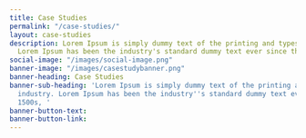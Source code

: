 ```yaml
---
title: Case Studies
permalink: "/case-studies/"
layout: case-studies
description: Lorem Ipsum is simply dummy text of the printing and typesetting industry.
  Lorem Ipsum has been the industry's standard dummy text ever since the 1500s
social-image: "/images/social-image.png"
banner-image: "/images/casestudybanner.png"
banner-heading: Case Studies
banner-sub-heading: 'Lorem Ipsum is simply dummy text of the printing and typesetting
  industry. Lorem Ipsum has been the industry''s standard dummy text ever since the
  1500s, '
banner-button-text: 
banner-button-link: 
---
```


